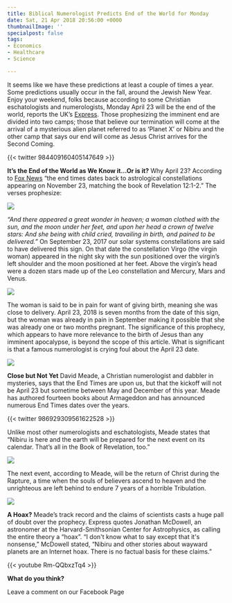 ```yaml
---
title: Biblical Numerologist Predicts End of the World for Monday
date: Sat, 21 Apr 2018 20:56:00 +0000
thumbnailImage: ''
specialpost: false
tags:
- Economics
- Healthcare
- Science

---
```

It seems like we have these predictions at least a couple of times a year. Some predictions usually occur in the fall, around the Jewish New Year. Enjoy your weekend, folks because according to some Christian eschatologists and numerologists, Monday April 23 will be the end of the world, reports the UK’s [Express](https://www.express.co.uk/news/weird/948908/End-of-the-world-2018-David-Meade-April-23). Those prophesizing the imminent end are divided into two camps; those that believe our termination will come at the arrival of a mysterious alien planet referred to as ‘Planet X’ or Nibiru and the other camp that says our end will come as Jesus Christ arrives for the Second Coming. 

{{< twitter 984409160405147649 >}}

**It’s the End of the World as We Know it…Or is it?** Why April 23? According to [Fox News](http://www.foxnews.com/opinion/2018/04/14/could-world-come-to-end-on-april-23-are-biblical-end-times-finally-upon-us.html) “the end times dates back to astrological constellations appearing on November 23, matching the book of Revelation 12:1-2.” The verses prophesize: 

[![](http://politicsfocus.com/wp-content/uploads/2018/04/rev12sign.jpg)](http://politicsfocus.com/wp-content/uploads/2018/04/rev12sign.jpg) 

_“And there appeared a great wonder in heaven; a woman clothed with the sun, and the moon under her feet, and upon her head a crown of twelve stars: And she being with child cried, travailing in birth, and pained to be delivered.”_ On September 23, 2017 our solar systems constellations are said to have delivered this sign. On that date the constellation Virgo (the virgin woman) appeared in the night sky with the sun positioned over the virgin’s left shoulder and the moon positioned at her feet. Above the virgin’s head were a dozen stars made up of the Leo constellation and Mercury, Mars and Venus. 

[![](http://politicsfocus.com/wp-content/uploads/2018/04/Planet_nine_artistic_plain-1024x683.png)](http://politicsfocus.com/wp-content/uploads/2018/04/Planet_nine_artistic_plain.png) 

The woman is said to be in pain for want of giving birth, meaning she was close to delivery. April 23, 2018 is seven months from the date of this sign, but the woman was already in pain in September making it possible that she was already one or two months pregnant. The significance of this prophecy, which appears to have more relevance to the birth of Jesus than any imminent apocalypse, is beyond the scope of this article. What is significant is that a famous numerologist is crying foul about the April 23 date. 

[![](http://politicsfocus.com/wp-content/uploads/2018/04/david-meade-slider.jpg)](http://politicsfocus.com/wp-content/uploads/2018/04/david-meade-slider.jpg) 

**Close but Not Yet** David Meade, a Christian numerologist and dabbler in mysteries, says that the End Times are upon us, but that the kickoff will not be April 23 but sometime between May and December of this year. Meade has authored fourteen books about Armageddon and has announced numerous End Times dates over the years. 

{{< twitter 986929309561622528 >}}

Unlike most other numerologists and eschatologists, Meade states that “Nibiru is here and the earth will be prepared for the next event on its calendar. That’s all in the Book of Revelation, too.” 

[![](http://politicsfocus.com/wp-content/uploads/2018/04/niburu.jpg)](http://politicsfocus.com/wp-content/uploads/2018/04/niburu.jpg) 

The next event, according to Meade, will be the return of Christ during the Rapture, a time when the souls of believers ascend to heaven and the unrighteous are left behind to endure 7 years of a horrible Tribulation. 

[![](http://politicsfocus.com/wp-content/uploads/2018/04/bible-300594_960_720.jpg)](http://politicsfocus.com/wp-content/uploads/2018/04/bible-300594_960_720.jpg) 

**A Hoax?** Meade’s track record and the claims of scientists casts a huge pall of doubt over the prophecy. Express quotes Jonathan McDowell, an astronomer at the Harvard-Smithsonian Center for Astrophysics, as calling the entire theory a “hoax”. “I don't know what to say except that it's nonsense,” McDowell stated, “Nibiru and other stories about wayward planets are an Internet hoax. There is no factual basis for these claims.” 

{{< youtube Rm-QQbxzTq4 >}}

**What do you think?**

Leave a comment on our Facebook Page